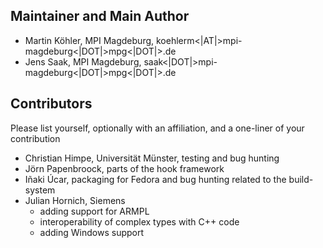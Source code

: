 Maintainer and Main Author
--------------------------

* Martin Köhler, MPI Magdeburg,  koehlerm<|AT|>mpi-magdeburg<|DOT|>mpg<|DOT|>.de
* Jens Saak, MPI Magdeburg,  saak<|DOT|>mpi-magdeburg<|DOT|>mpg<|DOT|>.de

Contributors
------------
Please list yourself, optionally with an affiliation, and a one-liner of your contribution

* Christian Himpe, Universität Münster, testing and bug hunting
* Jörn Papenbroock, parts of the hook framework
* Iñaki Úcar, packaging for Fedora and bug hunting related to the build-system
* Julian Hornich, Siemens
  * adding support for ARMPL
  * interoperability of complex types with C++ code
  * adding Windows support
